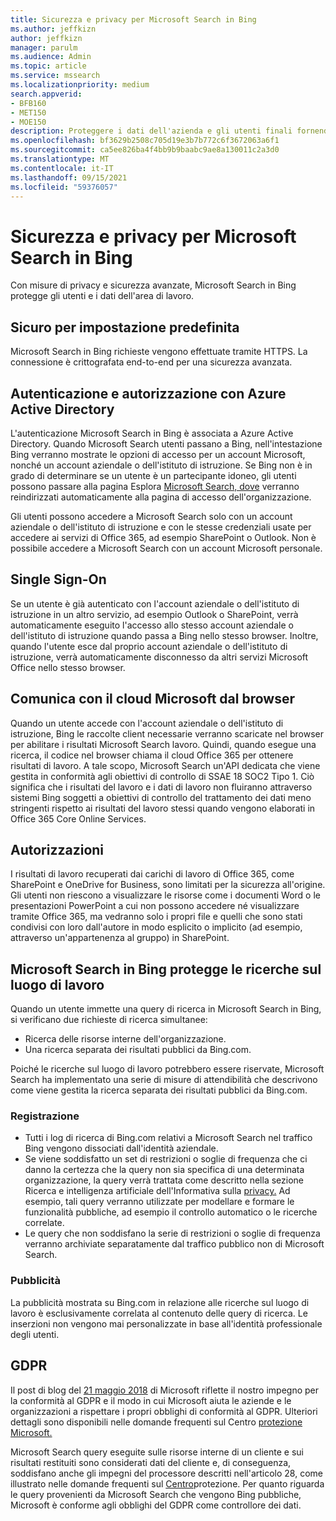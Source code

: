 ```yaml
---
title: Sicurezza e privacy per Microsoft Search in Bing
ms.author: jeffkizn
author: jeffkizn
manager: parulm
ms.audience: Admin
ms.topic: article
ms.service: mssearch
ms.localizationpriority: medium
search.appverid:
- BFB160
- MET150
- MOE150
description: Proteggere i dati dell'azienda e gli utenti finali fornendo informazioni agli utenti autorizzati con Microsoft Search in Bing
ms.openlocfilehash: bf3629b2508c705d19e3b7b772c6f3672063a6f1
ms.sourcegitcommit: ca5ee826ba4f4bb9b9baabc9ae8a130011c2a3d0
ms.translationtype: MT
ms.contentlocale: it-IT
ms.lasthandoff: 09/15/2021
ms.locfileid: "59376057"
---
```

# <a name="security-and-privacy-for-microsoft-search-in-bing"></a>Sicurezza e privacy per Microsoft Search in Bing

Con misure di privacy e sicurezza avanzate, Microsoft Search in Bing protegge gli utenti e i dati dell'area di lavoro.

## <a name="secure-by-default"></a>Sicuro per impostazione predefinita

Microsoft Search in Bing richieste vengono effettuate tramite HTTPS. La connessione è crittografata end-to-end per una sicurezza avanzata.
  
## <a name="authentication-and-authorization-with-azure-active-directory"></a>Autenticazione e autorizzazione con Azure Active Directory

L'autenticazione Microsoft Search in Bing è associata a Azure Active Directory. Quando Microsoft Search utenti passano a Bing, nell'intestazione Bing verranno mostrate le opzioni di accesso per un account Microsoft, nonché un account aziendale o dell'istituto di istruzione. Se Bing non è in grado di determinare se un utente è un partecipante idoneo, gli utenti possono passare alla pagina Esplora [Microsoft Search, dove](https://www.bing.com/business/explore) verranno reindirizzati automaticamente alla pagina di accesso dell'organizzazione.

Gli utenti possono accedere a Microsoft Search solo con un account aziendale o dell'istituto di istruzione e con le stesse credenziali usate per accedere ai servizi di Office 365, ad esempio SharePoint o Outlook. Non è possibile accedere a Microsoft Search con un account Microsoft personale.

## <a name="single-sign-on"></a>Single Sign-On

Se un utente è già autenticato con l'account aziendale o dell'istituto di istruzione in un altro servizio, ad esempio Outlook o SharePoint, verrà automaticamente eseguito l'accesso allo stesso account aziendale o dell'istituto di istruzione quando passa a Bing nello stesso browser. Inoltre, quando l'utente esce dal proprio account aziendale o dell'istituto di istruzione, verrà automaticamente disconnesso da altri servizi Microsoft Office nello stesso browser.
  
## <a name="communicates-with-the-microsoft-cloud-from-the-browser"></a>Comunica con il cloud Microsoft dal browser

Quando un utente accede con l'account aziendale o dell'istituto di istruzione, Bing le raccolte client necessarie verranno scaricate nel browser per abilitare i risultati Microsoft Search lavoro. Quindi, quando esegue una ricerca, il codice nel browser chiama il cloud Office 365 per ottenere risultati di lavoro. A tale scopo, Microsoft Search un'API dedicata che viene gestita in conformità agli obiettivi di controllo di SSAE 18 SOC2 Tipo 1. Ciò significa che i risultati del lavoro e i dati di lavoro non fluiranno attraverso sistemi Bing soggetti a obiettivi di controllo del trattamento dei dati meno stringenti rispetto ai risultati del lavoro stessi quando vengono elaborati in Office 365 Core Online Services.
  
## <a name="permissions"></a>Autorizzazioni

I risultati di lavoro recuperati dai carichi di lavoro di Office 365, come SharePoint e OneDrive for Business, sono limitati per la sicurezza all'origine. Gli utenti non riescono a visualizzare le risorse come i documenti Word o le presentazioni PowerPoint a cui non possono accedere né visualizzare tramite Office 365, ma vedranno solo i propri file e quelli che sono stati condivisi con loro dall'autore in modo esplicito o implicito (ad esempio, attraverso un'appartenenza al gruppo) in SharePoint.

## <a name="microsoft-search-in-bing-protects-workplace-searches"></a>Microsoft Search in Bing protegge le ricerche sul luogo di lavoro

Quando un utente immette una query di ricerca in Microsoft Search in Bing, si verificano due richieste di ricerca simultanee:

- Ricerca delle risorse interne dell'organizzazione.
- Una ricerca separata dei risultati pubblici da Bing.com.

Poiché le ricerche sul luogo di lavoro potrebbero essere riservate, Microsoft Search ha implementato una serie di misure di attendibilità che descrivono come viene gestita la ricerca separata dei risultati pubblici da Bing.com.

### <a name="logging"></a>Registrazione

- Tutti i log di ricerca di Bing.com relativi a Microsoft Search nel traffico Bing vengono dissociati dall'identità aziendale.
- Se viene soddisfatto un set di restrizioni o soglie di frequenza che ci danno la certezza che la query non sia specifica di una determinata organizzazione, la query verrà trattata come descritto nella sezione Ricerca e intelligenza artificiale dell'Informativa sulla [privacy.](https://privacy.microsoft.com/privacystatement) Ad esempio, tali query verranno utilizzate per modellare e formare le funzionalità pubbliche, ad esempio il controllo automatico o le ricerche correlate.
- Le query che non soddisfano la serie di restrizioni o soglie di frequenza verranno archiviate separatamente dal traffico pubblico non di Microsoft Search.

### <a name="advertising"></a>Pubblicità

La pubblicità mostrata su Bing.com in relazione alle ricerche sul luogo di lavoro è esclusivamente correlata al contenuto delle query di ricerca. Le inserzioni non vengono mai personalizzate in base all'identità professionale degli utenti.

## <a name="gdpr"></a>GDPR

Il post di blog del [21 maggio 2018](https://blogs.microsoft.com/on-the-issues/2018/05/21/microsofts-commitment-to-gdpr-privacy-and-putting-customers-in-control-of-their-own-data/) di Microsoft riflette il nostro impegno per la conformità al GDPR e il modo in cui Microsoft aiuta le aziende e le organizzazioni a rispettare i propri obblighi di conformità al GDPR. Ulteriori dettagli sono disponibili nelle domande frequenti sul Centro [protezione Microsoft.](https://www.microsoft.com/trustcenter/privacy/gdpr/gdpr-faqs)

Microsoft Search query eseguite sulle risorse interne di un cliente e sui risultati restituiti sono considerati dati del cliente e, di conseguenza, soddisfano anche gli impegni del processore descritti nell'articolo 28, come illustrato nelle domande frequenti sul [Centro](https://www.microsoft.com/trustcenter/privacy/gdpr/gdpr-faqs)protezione. Per quanto riguarda le query provenienti da Microsoft Search che vengono Bing pubbliche, Microsoft è conforme agli obblighi del GDPR come controllore dei dati.
